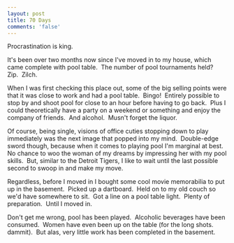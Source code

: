 ```yaml
---
layout: post
title: 70 Days
comments: 'false'
---
```

<p>Procrastination is king.</p>
<p>It's been over two months now since I've moved in to my house, which came complete with pool table.  The number of pool tournaments held?  Zip.  Zilch.</p>
<p>When I was first checking this place out, some of the big selling points were that it was close to work and had a pool table.  Bingo!  Entirely possible to stop by and shoot pool for close to an hour before having to go back.  Plus I could theoretically have a party on a weekend or something and enjoy the company of friends.  And alcohol.  Musn't forget the liquor.</p>
<p>Of course, being single, visions of office cuties stopping down to play immediately was the next image that popped into my mind.  Double-edge sword though, because when it comes to playing pool I'm marginal at best.  No chance to woo the woman of my dreams by impressing her with my pool skills.  But, similar to the Detroit Tigers, I like to wait until the last possible second to swoop in and make my move.</p>
<p>Regardless, before I moved in I bought some cool movie memorabilia to put up in the basement.  Picked up a dartboard.  Held on to my old couch so we'd have somewhere to sit.  Got a line on a pool table light.  Plenty of preparation.  Until I moved in.</p>
<p>Don't get me wrong, pool has been played.  Alcoholic beverages have been consumed.  Women have even been up on the table (for the long shots.  dammit).  But alas, very little work has been completed in the basement.</p>
